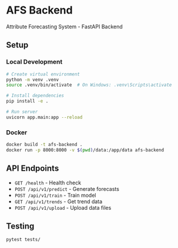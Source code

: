 # AFS Backend

Attribute Forecasting System - FastAPI Backend

## Setup

### Local Development

```bash
# Create virtual environment
python -m venv .venv
source .venv/bin/activate  # On Windows: .venv\Scripts\activate

# Install dependencies
pip install -e .

# Run server
uvicorn app.main:app --reload
```

### Docker

```bash
docker build -t afs-backend .
docker run -p 8000:8000 -v $(pwd)/data:/app/data afs-backend
```

## API Endpoints

- `GET /health` - Health check
- `POST /api/v1/predict` - Generate forecasts
- `POST /api/v1/train` - Train model
- `GET /api/v1/trends` - Get trend data
- `POST /api/v1/upload` - Upload data files

## Testing

```bash
pytest tests/
```
